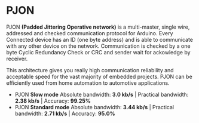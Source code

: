 PJON 
====

PJON **(Padded Jittering Operative network)** is a multi-master, single wire, addressed and checked communication protocol for Arduino. Every Connected device has an ID (one byte address) and is able to communicate with any other device on the network. 
Communication is checked by a one byte Cyclic Redundancy Check or CRC and sender wait for ackowledge by receiver.


This architecture gives you really high communication reliability and acceptable speed for the vast majority of embedded projects. PJON can be efficiently used from home automation to automotive applications.

* PJON **Slow mode** Absolute bandwidth: **3.0 kb/s** | Practical bandwidth: **2.38 kb/s** | Accuracy: **99.25%**
* PJON **Standard mode** Absolute bandwidth: **3.44 kb/s** | Practical bandwidth: **2.71 kb/s** | Accuracy: **95.0%**
